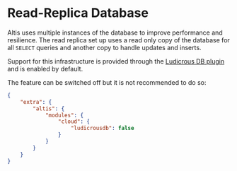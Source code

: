 # Read-Replica Database

Altis uses multiple instances of the database to improve performance and resilience. The read replica set up uses a read only copy of the database for all `SELECT` queries and another copy to handle updates and inserts.

Support for this infrastructure is provided through the [Ludicrous DB plugin](https://github.com/stuttter/ludicrousdb) and is enabled by default.

The feature can be switched off but it is not recommended to do so:

```json
{
    "extra": {
        "altis": {
            "modules": {
                "cloud": {
                    "ludicrousdb": false
                }
            }
        }
    }
}
```
